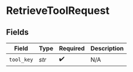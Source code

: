 # RetrieveToolRequest


## Fields

| Field              | Type               | Required           | Description        |
| ------------------ | ------------------ | ------------------ | ------------------ |
| `tool_key`         | *str*              | :heavy_check_mark: | N/A                |